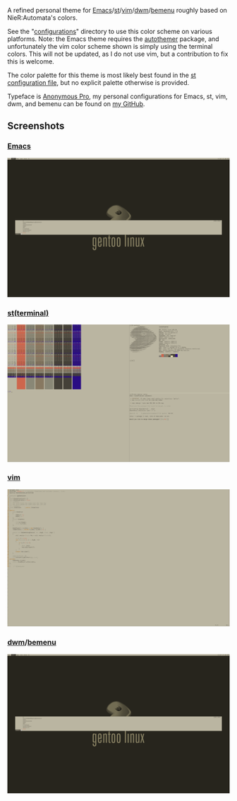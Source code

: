 A refined personal theme for [Emacs](https://www.gnu.org/software/emacs/)/[st](https://st.suckless.org/)/[vim](https://github.com/vim/vim)/[dwm](https://dwm.suckless.org/)/[bemenu](https://github.com/Cloudef/bemenu) roughly based on NieR:Automata's colors.

See the "[configurations](https://github.com/merrittlj/automata-theme/tree/master/configurations)" directory to use this color scheme on various platforms. Note: the Emacs theme requires the [autothemer](https://github.com/jasonm23/autothemer) package, and unfortunately the vim color scheme shown is simply using the terminal colors. This will not be updated, as I do not use vim, but a contribution to fix this is welcome.

The color palette for this theme is most likely best found in the [st configuration file](), but no explicit palette otherwise is provided.

Typeface is [Anonymous Pro](https://www.marksimonson.com/fonts/view/anonymous-pro), my personal configurations for Emacs, st, vim, dwm, and bemenu can be found on [my GitHub](https://github.com/merrittlj?tab=repositories).

Screenshots
-----------

### [Emacs](https://www.gnu.org/software/emacs/)
![Emacs theme](https://github.com/merrittlj/automata-theme/blob/84543c7c72e825c42eca221ac0fc493299d1963a/images/dwm-bemenu.png)

### [st(terminal)](https://st.suckless.org/)
![st theme](https://github.com/merrittlj/automata-theme/blob/84543c7c72e825c42eca221ac0fc493299d1963a/images/terminal.png)

### [vim](https://github.com/vim/vim)
![vim theme](https://github.com/merrittlj/automata-theme/blob/84543c7c72e825c42eca221ac0fc493299d1963a/images/vim.png)

### [dwm](https://dwm.suckless.org/)/[bemenu](https://github.com/Cloudef/bemenu)
![dwm and bemenu theme](https://github.com/merrittlj/automata-theme/blob/84543c7c72e825c42eca221ac0fc493299d1963a/images/dwm-bemenu.png)